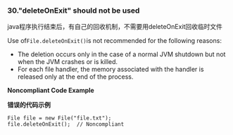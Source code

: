 ### 30."deleteOnExit" should not be used

java程序执行结束后，有自己的回收机制，不需要用deleteOnExit回收临时文件

Use of`File.deleteOnExit()`is not recommended for the following reasons:

-   The deletion occurs only in the case of a normal JVM shutdown but not when the JVM crashes or is killed.
-   For each file handler, the memory associated with the handler is released only at the end of the process.


**Noncompliant Code Example**

**错误的代码示例**

```
File file = new File("file.txt");
file.deleteOnExit();  // Noncompliant
```

